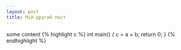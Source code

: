 ```yaml
---
layout: post
title: Мій другий пост
---
```


some content<!--more-->
{% highlight c %}
int main() {
  c = a + b;
return 0;
}
{% endhighlight %}
